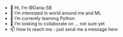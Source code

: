 - 👋 Hi, I’m @Daria-SB
- 👀 I’m interested in world around me and ML
- 🌱 I’m currently learning Python
- 💞️ I’m looking to collaborate on ... not sure yet
- 📫 How to reach me - just send me a message here

<!---
Daria-SB/Daria-SB is a ✨ special ✨ repository because its `README.md` (this file) appears on your GitHub profile.
You can click the Preview link to take a look at your changes.
--->
